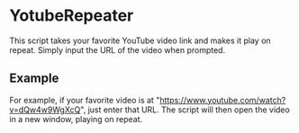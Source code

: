 # YotubeRepeater
This script takes your favorite YouTube video link and makes it play on repeat.
Simply input the URL of the video when prompted.

## Example
 For example, if your favorite video is at "https://www.youtube.com/watch?v=dQw4w9WgXcQ", just enter that URL.
 The script will then open the video in a new window, playing on repeat.
